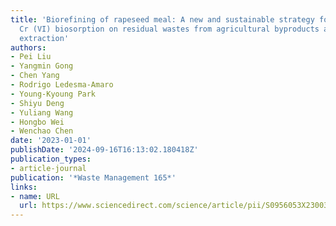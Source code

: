 ```yaml
---
title: 'Biorefining of rapeseed meal: A new and sustainable strategy for improving
  Cr (VI) biosorption on residual wastes from agricultural byproducts after phenolic
  extraction'
authors:
- Pei Liu
- Yangmin Gong
- Chen Yang
- Rodrigo Ledesma-Amaro
- Young-Kyoung Park
- Shiyu Deng
- Yuliang Wang
- Hongbo Wei
- Wenchao Chen
date: '2023-01-01'
publishDate: '2024-09-16T16:13:02.180418Z'
publication_types:
- article-journal
publication: '*Waste Management 165*'
links:
- name: URL
  url: https://www.sciencedirect.com/science/article/pii/S0956053X23003070
---
```

